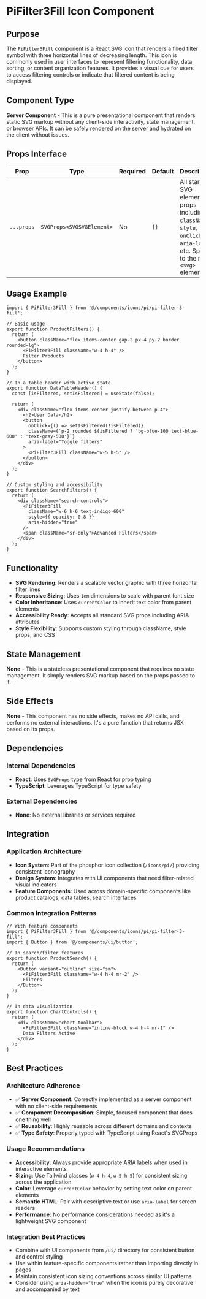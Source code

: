 # PiFilter3Fill Icon Component

## Purpose
The `PiFilter3Fill` component is a React SVG icon that renders a filled filter symbol with three horizontal lines of decreasing length. This icon is commonly used in user interfaces to represent filtering functionality, data sorting, or content organization features. It provides a visual cue for users to access filtering controls or indicate that filtered content is being displayed.

## Component Type
**Server Component** - This is a pure presentational component that renders static SVG markup without any client-side interactivity, state management, or browser APIs. It can be safely rendered on the server and hydrated on the client without issues.

## Props Interface

| Prop | Type | Required | Default | Description |
|------|------|----------|---------|-------------|
| `...props` | `SVGProps<SVGSVGElement>` | No | `{}` | All standard SVG element props including `className`, `style`, `onClick`, `aria-label`, etc. Spread to the root `<svg>` element |

## Usage Example

```tsx
import { PiFilter3Fill } from '@/components/icons/pi/pi-filter-3-fill';

// Basic usage
export function ProductFilters() {
  return (
    <button className="flex items-center gap-2 px-4 py-2 border rounded-lg">
      <PiFilter3Fill className="w-4 h-4" />
      Filter Products
    </button>
  );
}

// In a table header with active state
export function DataTableHeader() {
  const [isFiltered, setIsFiltered] = useState(false);
  
  return (
    <div className="flex items-center justify-between p-4">
      <h2>User Data</h2>
      <button 
        onClick={() => setIsFiltered(!isFiltered)}
        className={`p-2 rounded ${isFiltered ? 'bg-blue-100 text-blue-600' : 'text-gray-500'}`}
        aria-label="Toggle filters"
      >
        <PiFilter3Fill className="w-5 h-5" />
      </button>
    </div>
  );
}

// Custom styling and accessibility
export function SearchFilters() {
  return (
    <div className="search-controls">
      <PiFilter3Fill 
        className="w-6 h-6 text-indigo-600"
        style={{ opacity: 0.8 }}
        aria-hidden="true"
      />
      <span className="sr-only">Advanced Filters</span>
    </div>
  );
}
```

## Functionality
- **SVG Rendering**: Renders a scalable vector graphic with three horizontal filter lines
- **Responsive Sizing**: Uses `1em` dimensions to scale with parent font size
- **Color Inheritance**: Uses `currentColor` to inherit text color from parent elements
- **Accessibility Ready**: Accepts all standard SVG props including ARIA attributes
- **Style Flexibility**: Supports custom styling through className, style props, and CSS

## State Management
**None** - This is a stateless presentational component that requires no state management. It simply renders SVG markup based on the props passed to it.

## Side Effects
**None** - This component has no side effects, makes no API calls, and performs no external interactions. It's a pure function that returns JSX based on its props.

## Dependencies

### Internal Dependencies
- **React**: Uses `SVGProps` type from React for prop typing
- **TypeScript**: Leverages TypeScript for type safety

### External Dependencies
- **None**: No external libraries or services required

## Integration

### Application Architecture
- **Icon System**: Part of the phosphor icon collection (`/icons/pi/`) providing consistent iconography
- **Design System**: Integrates with UI components that need filter-related visual indicators
- **Feature Components**: Used across domain-specific components like product catalogs, data tables, search interfaces

### Common Integration Patterns
```tsx
// With feature components
import { PiFilter3Fill } from '@/components/icons/pi/pi-filter-3-fill';
import { Button } from '@/components/ui/button';

// In search/filter features
export function ProductSearch() {
  return (
    <Button variant="outline" size="sm">
      <PiFilter3Fill className="w-4 h-4 mr-2" />
      Filters
    </Button>
  );
}

// In data visualization
export function ChartControls() {
  return (
    <div className="chart-toolbar">
      <PiFilter3Fill className="inline-block w-4 h-4 mr-1" />
      Data Filters Active
    </div>
  );
}
```

## Best Practices

### Architecture Adherence
- ✅ **Server Component**: Correctly implemented as a server component with no client-side requirements
- ✅ **Component Decomposition**: Simple, focused component that does one thing well
- ✅ **Reusability**: Highly reusable across different domains and contexts
- ✅ **Type Safety**: Properly typed with TypeScript using React's SVGProps

### Usage Recommendations
- **Accessibility**: Always provide appropriate ARIA labels when used in interactive elements
- **Sizing**: Use Tailwind classes (`w-4 h-4`, `w-5 h-5`) for consistent sizing across the application
- **Color**: Leverage `currentColor` behavior by setting text color on parent elements
- **Semantic HTML**: Pair with descriptive text or use `aria-label` for screen readers
- **Performance**: No performance considerations needed as it's a lightweight SVG component

### Integration Best Practices
- Combine with UI components from `/ui/` directory for consistent button and control styling
- Use within feature-specific components rather than importing directly in pages
- Maintain consistent icon sizing conventions across similar UI patterns
- Consider using `aria-hidden="true"` when the icon is purely decorative and accompanied by text